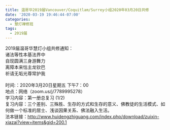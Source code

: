 ```yaml
---
title: 温哥华2019届Vancouver/Coquitlam/Surrey小组2020年03月20日共修
date: '2020-03-19 19:46:44-07:00'
categories:
  - 慧灯禅修班
tags:
  - 2019届
---
```

2019届温哥华慧灯小组共修通知：\
诸法等性本基法界中\
自现圆满三身游舞力\
离障本来怙主龙钦巴\
祈请无垢光尊常护我\
\
时间:：2020年3月20日星期五 下午7：00\
地点：网络（zoom.us/j/7789995278） \
学习内容：第一册总复习 (1/2)\
复习内容：三个差别、三殊胜、生存的方式和生存的意义、佛教徒的生活模式、如何做一个标准的居士、浅谈因果关系、佛法融入生活。\
法本链接：<http://www.huidengzhiguang.com/index.php/download/zuixin-xiazai?view=items&gid=200.1>